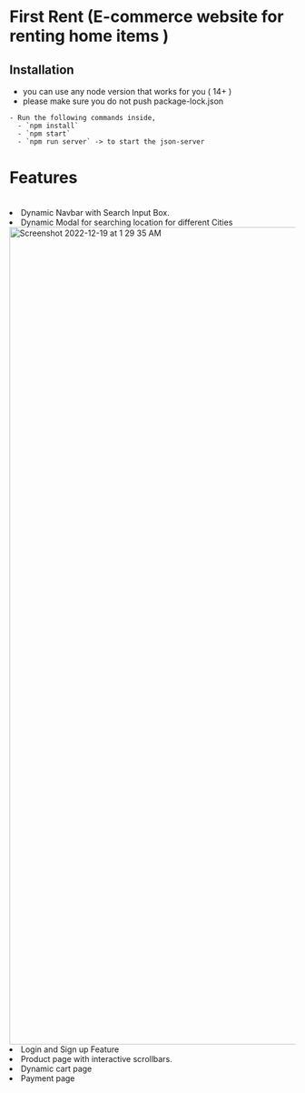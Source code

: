 # First Rent (E-commerce website for renting home items )

## Installation

- you can use any node version that works for you ( 14+ )
- please make sure you do not push package-lock.json

```
- Run the following commands inside,
  - `npm install`
  - `npm start`
  - `npm run server` -> to start the json-server

```

# Features
<br>
<li>
Dynamic Navbar with Search Input Box.</li>
<li> Dynamic Modal for searching location for different Cities </li>
 <img width="1437" alt="Screenshot 2022-12-19 at 1 29 35 AM" src="https://user-images.githubusercontent.com/110046267/208317053-5f52dfb0-08ae-4d16-9174-c06e2091dd63.png">

 <li> Login and Sign up Feature </li>
<li> Product page with interactive scrollbars. </li> 
<li> Dynamic cart page </li>
<li> Payment page </li>



